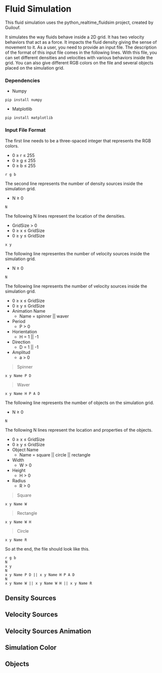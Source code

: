 # Fluid Simulation
This fluid simulation uses the python_realtime_fluidsim project, created by Guilouf.

It simulates the way fluids behave inside a 2D grid. It has two velocity behaviors that act as a force. It impacts the fluid density giving the sense of movement to it. As a user, you need to provide an input file. The description of the format of this input file comes in the following lines. With this file, you can set different densities and velocities with various behaviors inside the grid. You can also give different RGB colors on the file and several objects placed on the simulation grid.
### Dependencies
- Numpy
```
pip install numpy
```
- Matplotlib
```
pip install matplotlib
```
### Input File Format
The first line needs to be a three-spaced integer that represents the RGB colors.
- 0 ≥ r ≤ 255
- 0 ≥ g ≤ 255
- 0 ≥ b ≤ 255
```
r g b
```
The second line represents the number of density sources inside the simulation grid.
- N ≥ 0
```
N
```
The following N lines represent the location of the densities.
- GridSize > 0
- 0 ≥ x ≤ GridSize
- 0 ≥ y ≤ GridSize
```
x y
```
The following line representes the number of velocity sources inside the simulation grid.
- N ≥ 0
```
N
```
The following line represents the number of velocity sources inside the simulation grid.
- 0 ≥ x ≤ GridSize
- 0 ≥ y ≤ GridSize
- Animation Name
  - Name = spinner || waver
- Period
  - P > 0
- Horientation
  - H = 1 || -1 
- Direction
  - D = 1 || -1
- Amplitud
  - a > 0
> Spinner
```
x y Name P D
```
> Waver
```
x y Name H P A D
```
The following line represents the number of objects on the simulation grid.
- N ≥ 0
```
N
```
The following N lines represent the location and properties of the objects.
- 0 ≥ x ≤ GridSize
- 0 ≥ y ≤ GridSize
- Object Name
  - Name = square || circle || rectangle
- Width
  - W > 0
- Height
  - H > 0
- Radius
  - R > 0
> Square
```
x y Name W
```
> Rectangle
```
x y Name W H
```
> Circle
```
x y Name R
```
So at the end, the file should look like this.
```
r g b
N
x y
N
x y Name P D || x y Name H P A D
N
x y Name W || x y Name W H || x y Name R
```
## Density Sources
## Velocity Sources
## Velocity Sources Animation
## Simulation Color
## Objects
